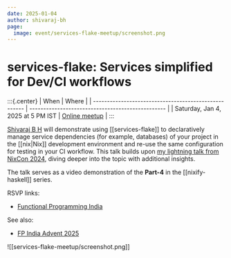 ```yaml
---
date: 2025-01-04
author: shivaraj-bh
page:
  image: event/services-flake-meetup/screenshot.png
---
```


# services-flake: Services simplified for Dev/CI workflows

:::{.center}
| When                                                  | Where                                             |
| ----------------------------------------------------- | ------------------------------------------------- |
| Saturday, Jan 4, 2025 at 5 PM IST | [Online meetup][hasgeek]  |
:::

[Shivaraj B H][shivaraj-bh] will demonstrate using [[services-flake]] to declaratively manage service dependencies (for example, databases) of your project in the [[nix|Nix]] development environment and re-use the same configuration for testing in your CI workflow. This talk builds upon [my lightning talk from NixCon 2024][nixcon-talk], diving deeper into the topic with additional insights.

The talk serves as a video demonstration of the **Part-4** in the [[nixify-haskell]] series.

RSVP links:

- [Functional Programming India][hasgeek]

See also:

- [FP India Advent 2025](https://functionalprogramming.in/advent/2025.html)

![[services-flake-meetup/screenshot.png]]

[hasgeek]: https://hasgeek.com/fpindia/shivaraj-talks-about-about-nix-service-flake/

[shivaraj-bh]: https://x.com/shivaraj_bh_

[nixcon-talk]: https://talks.nixcon.org/nixcon-2024/talk/review/UTZQ8YZHKSMTUPRSC83TKALDUYNL9BCX

